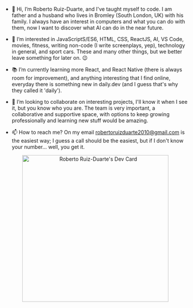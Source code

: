 - 👋 Hi, I’m Roberto Ruiz-Duarte, and I've taught myself to code. I am father and a husband who lives in Bromley (South London, UK) with his family. I always have an interest in computers and what you can do with them, now I want to discover what AI can do in the near future. 

- 👀 I’m interested in JavaScriptS/ES6, HTML, CSS, ReactJS, AI, VS Code, movies, fitness, writing non-code (I write screenplays, yep), technology in general, and sport cars. These and many other things, but we better leave something for later on. 😉


- 📚 I’m currently learning more React, and React Native (there is always room for improvement), and anything interesting that I find online, everyday there is something new in daily.dev (and I guess that's why they called it 'daily').


- 💞️ I’m looking to collaborate on interesting projects, I'll know it when I see it, but you know who you are. The team is very important, a collaborative and supportive space, with options to keep growing professionally and learning new stuff would be amazing.


- 📫 How to reach me? On my email robertoruizduarte2010@gmail.com is the easiest way; I guess a call should be the easiest, but if I don't know your number... well, you get it.



<p align="center">
<a href="https://app.daily.dev/RobertoRuizD"><img src="https://api.daily.dev/devcards/b87b820849554129aed9bb225373f4b1.png?r=tv0" width="400" alt="Roberto Ruiz-Duarte's Dev Card"/></a>
</p>

